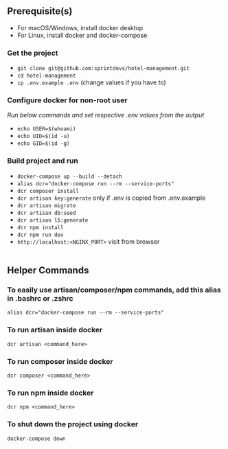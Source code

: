 ## Prerequisite(s)

-   For macOS/Windows, install docker desktop
-   For Linux, install docker and docker-compose

### Get the project
-   `git clone git@github.com:sprintdevs/hotel-management.git`
-   `cd hotel-management`
-   `cp .env.example .env` (change values if you have to)

### Configure docker for non-root user
*Run below commands and set respective .env values from the output*
-   `echo USER=$(whoami)`
-   `echo UID=$(id -u)`
-   `echo GID=$(id -g)`

### Build project and run
-   `docker-compose up --build --detach`
-   `alias dcr="docker-compose run --rm --service-ports"`
-   `dcr composer install`
-   `dcr artisan key:generate` only if .env is copied from .env.example
-   `dcr artisan migrate`
-   `dcr artisan db:seed`
-   `dcr artisan l5:generate`
-   `dcr npm install`
-   `dcr npm run dev`
-   `http://localhost:<NGINX_PORT>` visit from browser
    <br><br>

## Helper Commands

### To easily use artisan/composer/npm commands, add this alias in .bashrc or .zshrc

`alias dcr="docker-compose run --rm --service-ports"`

### To run artisan inside docker

`dcr artisan <command_here>`

### To run composer inside docker

`dcr composer <command_here>`

### To run npm inside docker

`dcr npm <command_here>`

### To shut down the project using docker

`docker-compose down`
